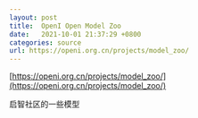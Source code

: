 ```yaml
---
layout: post
title:  OpenI Open Model Zoo
date:   2021-10-01 21:37:29 +0800
categories: source
url: https://openi.org.cn/projects/model_zoo/
---
```


[https://openi.org.cn/projects/model_zoo/](https://openi.org.cn/projects/model_zoo/)

启智社区的一些模型
